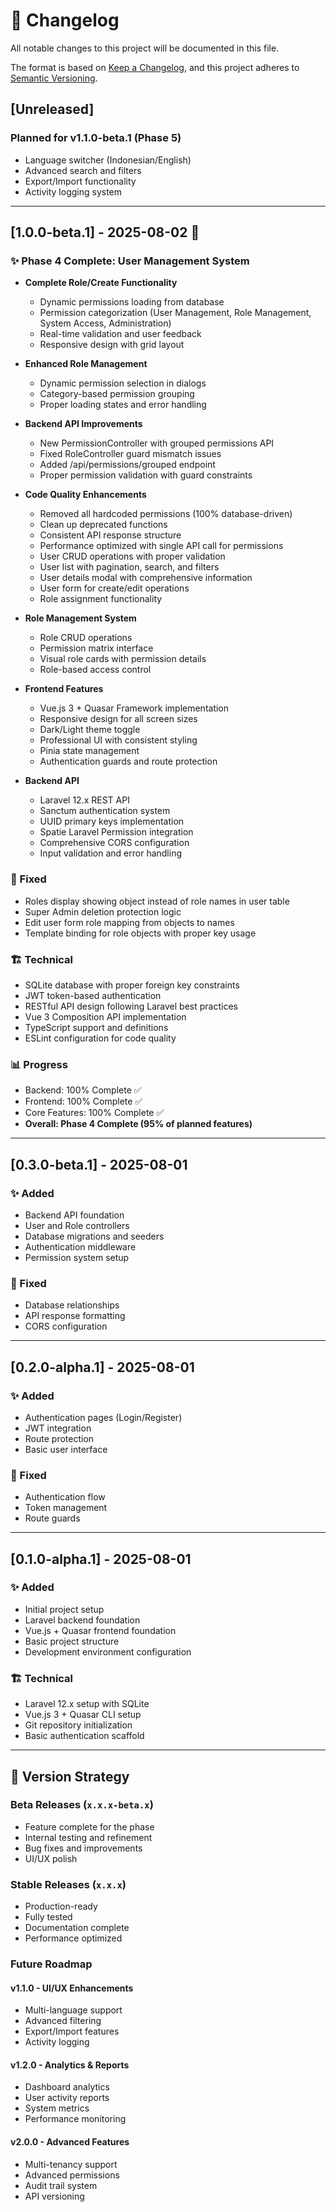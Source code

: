 # 📝 Changelog

All notable changes to this project will be documented in this file.

The format is based on [Keep a Changelog](https://keepachangelog.com/en/1.0.0/),
and this project adheres to [Semantic Versioning](https://semver.org/spec/v2.0.0.html).

## [Unreleased]
### Planned for v1.1.0-beta.1 (Phase 5)
- Language switcher (Indonesian/English)
- Advanced search and filters
- Export/Import functionality
- Activity logging system

---

## [1.0.0-beta.1] - 2025-08-02 🎉

### ✨ Phase 4 Complete: User Management System
- **Complete Role/Create Functionality**
  - Dynamic permissions loading from database
  - Permission categorization (User Management, Role Management, System Access, Administration)
  - Real-time validation and user feedback
  - Responsive design with grid layout
- **Enhanced Role Management**
  - Dynamic permission selection in dialogs
  - Category-based permission grouping
  - Proper loading states and error handling
- **Backend API Improvements**
  - New PermissionController with grouped permissions API
  - Fixed RoleController guard mismatch issues
  - Added /api/permissions/grouped endpoint
  - Proper permission validation with guard constraints
- **Code Quality Enhancements**
  - Removed all hardcoded permissions (100% database-driven)
  - Clean up deprecated functions
  - Consistent API response structure
  - Performance optimized with single API call for permissions
  - User CRUD operations with proper validation
  - User list with pagination, search, and filters
  - User details modal with comprehensive information
  - User form for create/edit operations
  - Role assignment functionality

- **Role Management System**
  - Role CRUD operations
  - Permission matrix interface
  - Visual role cards with permission details
  - Role-based access control

- **Frontend Features**
  - Vue.js 3 + Quasar Framework implementation
  - Responsive design for all screen sizes
  - Dark/Light theme toggle
  - Professional UI with consistent styling
  - Pinia state management
  - Authentication guards and route protection

- **Backend API**
  - Laravel 12.x REST API
  - Sanctum authentication system
  - UUID primary keys implementation
  - Spatie Laravel Permission integration
  - Comprehensive CORS configuration
  - Input validation and error handling

### 🔧 Fixed
- Roles display showing object instead of role names in user table
- Super Admin deletion protection logic
- Edit user form role mapping from objects to names
- Template binding for role objects with proper key usage

### 🏗️ Technical
- SQLite database with proper foreign key constraints
- JWT token-based authentication
- RESTful API design following Laravel best practices
- Vue 3 Composition API implementation
- TypeScript support and definitions
- ESLint configuration for code quality

### 📊 Progress
- Backend: 100% Complete ✅
- Frontend: 100% Complete ✅ 
- Core Features: 100% Complete ✅
- **Overall: Phase 4 Complete (95% of planned features)**

---

## [0.3.0-beta.1] - 2025-08-01

### ✨ Added
- Backend API foundation
- User and Role controllers
- Database migrations and seeders
- Authentication middleware
- Permission system setup

### 🔧 Fixed
- Database relationships
- API response formatting
- CORS configuration

---

## [0.2.0-alpha.1] - 2025-08-01

### ✨ Added
- Authentication pages (Login/Register)
- JWT integration
- Route protection
- Basic user interface

### 🔧 Fixed
- Authentication flow
- Token management
- Route guards

---

## [0.1.0-alpha.1] - 2025-08-01

### ✨ Added
- Initial project setup
- Laravel backend foundation
- Vue.js + Quasar frontend foundation
- Basic project structure
- Development environment configuration

### 🏗️ Technical
- Laravel 12.x setup with SQLite
- Vue.js 3 + Quasar CLI setup
- Git repository initialization
- Basic authentication scaffold

---

## 🎯 Version Strategy

### Beta Releases (`x.x.x-beta.x`)
- Feature complete for the phase
- Internal testing and refinement
- Bug fixes and improvements
- UI/UX polish

### Stable Releases (`x.x.x`)
- Production-ready
- Fully tested
- Documentation complete
- Performance optimized

### Future Roadmap

#### v1.1.0 - UI/UX Enhancements
- Multi-language support
- Advanced filtering
- Export/Import features
- Activity logging

#### v1.2.0 - Analytics & Reports
- Dashboard analytics
- User activity reports
- System metrics
- Performance monitoring

#### v2.0.0 - Advanced Features
- Multi-tenancy support
- Advanced permissions
- Audit trail system
- API versioning

